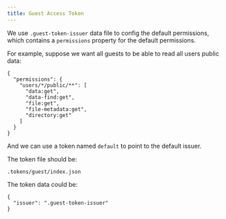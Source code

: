 ```yaml
---
title: Guest Access Token
---
```


We use `.guest-token-issuer` data file to config the default permissions,
which contains a `permissions` property
for the default permissions.

For example, suppose we want all guests
to be able to read all users public data:

```
{
  "permissions": {
    "users/*/public/**": [
      "data:get",
      "data-find:get",
      "file:get",
      "file-metadata:get",
      "directory:get"
    ]
  }
}
```

And we can use a token named `default` to point to the default issuer.

The token file should be:

```
.tokens/guest/index.json
```

The token data could be:

```
{
  "issuer": ".guest-token-issuer"
}
```
